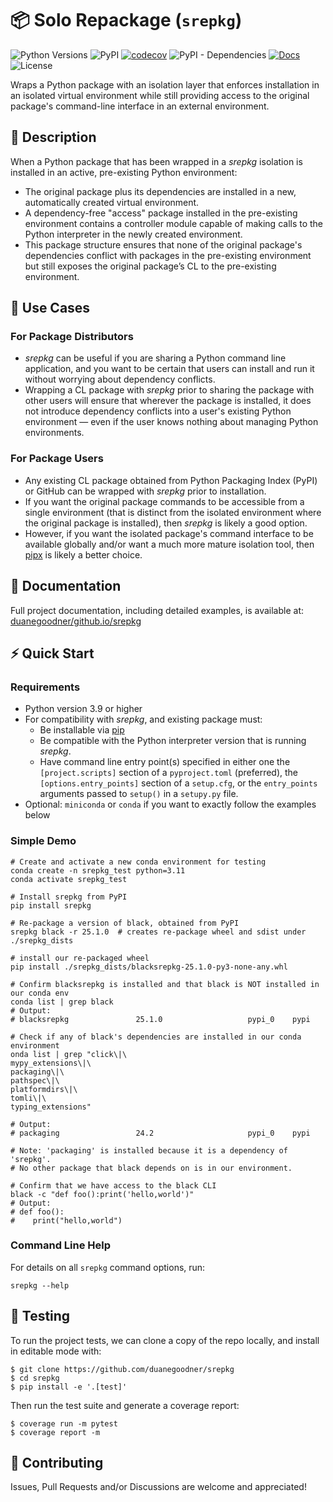 


# 📦 Solo Repackage (`srepkg`)

![Python Versions](https://img.shields.io/pypi/pyversions/srepkg)
![PyPI](https://img.shields.io/pypi/v/srepkg)
[![codecov](https://codecov.io/gh/duanegoodner/srepkg/graph/badge.svg?token=EM1ESYCU4C)](https://codecov.io/gh/duanegoodner/srepkg)
![PyPI - Dependencies](https://img.shields.io/badge/dependencies-up%20to%20date-brightgreen)
[![Docs](https://img.shields.io/badge/docs-online-blue)](https://duanegoodner.github.io/srepkg/)
![License](https://img.shields.io/github/license/duanegoodner/srepkg)




Wraps a Python package with an isolation layer that enforces installation in an isolated virtual environment while still providing access to the original package's command-line interface in an external environment.

## 📖 Description

When a Python package that has been wrapped in a *srepkg* isolation is installed in an active, pre-existing Python environment:
- The original package plus its dependencies are installed in a new, automatically created virtual environment.
- A dependency-free "access" package installed in the pre-existing environment contains a controller module capable of making calls to the Python interpreter in the newly created environment.
- This package structure ensures that none of the original package's dependencies conflict with packages in the pre-existing environment but still exposes the original package’s CL to the pre-existing environment. 

## 🎯 Use Cases

### For Package Distributors
- *srepkg* can be useful if you are sharing a Python command line application, and you want to be certain that users can install and run it without worrying about dependency conflicts. 
- Wrapping a CL package with *srepkg* prior to sharing the package with other users will ensure that wherever the package is installed, it does not introduce dependency conflicts into a user's existing Python environment &mdash; even if the user knows nothing about managing Python environments.

### For Package Users
- Any existing CL package obtained from Python Packaging Index (PyPI) or GitHub can be wrapped with *srepkg* prior to installation.
- If you want the original package commands to be accessible from a single environment (that is distinct from the isolated environment where the original package is installed), then *srepkg* is likely a good option.
- However, if you want the isolated package's command interface to be available globally and/or want a much more mature isolation tool, then [pipx]("https://github.com/pypa/pipx") is likely a better choice.

## 📘 Documentation


Full project documentation, including detailed examples, is available at: [duanegoodner/github.io/srepkg](https://duanegoodner.github.io/srepkg/)

## ⚡ Quick Start

### Requirements

- Python version 3.9 or higher
- For compatibility with *srepkg*, and existing package must:
  * Be installable via [pip](https://pip.pypa.io/en/stable/installation/#)
  * Be compatible with the Python interpreter version that is running *srepkg*.
  * Have command line entry point(s) specified in either one the `[project.scripts]` section of a `pyproject.toml` (preferred), the `[options.entry_points]` section of a  `setup.cfg`, or the `entry_points` arguments passed to `setup()` in a `setupy.py` file.
- Optional: `miniconda` or `conda` if you want to exactly follow the examples below


### Simple Demo

```shell
# Create and activate a new conda environment for testing
conda create -n srepkg_test python=3.11
conda activate srepkg_test

# Install srepkg from PyPI
pip install srepkg

# Re-package a version of black, obtained from PyPI
srepkg black -r 25.1.0  # creates re-package wheel and sdist under ./srepkg_dists

# install our re-packaged wheel
pip install ./srepkg_dists/blacksrepkg-25.1.0-py3-none-any.whl

# Confirm blacksrepkg is installed and that black is NOT installed in our conda env
conda list | grep black
# Output:
# blacksrepkg               25.1.0                   pypi_0    pypi

# Check if any of black's dependencies are installed in our conda environment
onda list | grep "click\|\
mypy_extensions\|\
packaging\|\
pathspec\|\
platformdirs\|\
tomli\|\
typing_extensions"

# Output:
# packaging                 24.2                     pypi_0    pypi

# Note: 'packaging' is installed because it is a dependency of 'srepkg'.
# No other package that black depends on is in our environment.

# Confirm that we have access to the black CLI
black -c "def foo():print('hello,world')"
# Output:
# def foo():
#    print("hello,world")
```

### Command Line Help
For details on all `srepkg` command options, run:
```shell
srepkg --help
```

## 🧪 Testing

To run the project tests, we can clone a copy of the repo locally, and install in editable mode with:

```
$ git clone https://github.com/duanegoodner/srepkg
$ cd srepkg
$ pip install -e '.[test]'
```
Then run the test suite and generate a coverage report:
```
$ coverage run -m pytest
$ coverage report -m
```


## 🤝 Contributing

Issues, Pull Requests and/or Discussions are welcome and appreciated!


